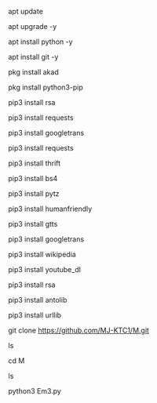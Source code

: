 apt update

apt upgrade -y

apt install python -y

apt install git -y

pkg install akad

pkg install python3-pip

pip3 install rsa

pip3 install requests

pip3 install googletrans

pip3 install requests 

pip3 install thrift

pip3 install bs4

pip3 install pytz

pip3 install humanfriendly

pip3 install gtts

pip3 install googletrans

pip3 install wikipedia

pip3 install youtube_dl

pip3 install rsa

pip3 install antolib

pip3 install urllib

git clone https://github.com/MJ-KTC1/M.git

ls

cd M

ls

python3 Em3.py
